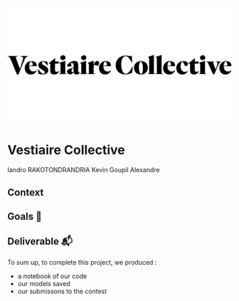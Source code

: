 <img src="./src/vc_logo.jpg">


# Vestiaire Collective

Iandro RAKOTONDRANDRIA
Kevin Goupil
Alexandre 

## Context 

## Goals 🎯

## Deliverable 📬

To sum up, to complete this project, we produced : 

- a notebook of our code
- our models saved
- our submissons to the contest